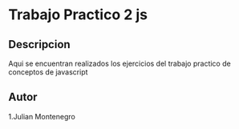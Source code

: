 # Trabajo Practico 2 js

## Descripcion

Aqui se encuentran realizados los ejercicios del trabajo practico de conceptos de javascript

## Autor

1.Julian Montenegro